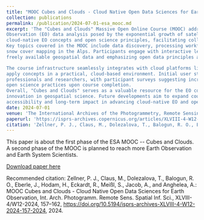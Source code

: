 ```yaml
---
title: "MOOC Cubes and Clouds - Cloud Native Open Data Sciences for Earth Observation"
collection: publications
permalink: /publication/2024-07-01-esa_mooc.md
excerpt: 'The "Cubes and Clouds" Massive Open Online Course (MOOC) addresses the growing challenges and opportunities in Earth
Observation (EO) data analysis posed by the exponential growth of satellite missions and data volumes. This course introduces
cloud-native EO concepts and open science principles, facilitating collaboration and data sharing within the EO community.
Key topics covered in the MOOC include data discovery, processing workflows, and data sharing using real-world examples like
snow cover mapping in the Alps. Participants engage with interactive lessons, videos, and hands-on coding exercises, leveraging
freely available geospatial data and emphasizing open data principles and interoperability.

The course infrastructure seamlessly integrates with cloud platforms like the Copernicus Data Space Ecosystem, enabling learners to
apply concepts in a practical, cloud-based environment. Initial user statistics indicate strong interest, particularly among early-career
professionals and researchers, with participant surveys suggesting increased confidence in using EO cloud platforms and embracing
open science practices upon course completion.
Overall, "Cubes and Clouds" serves as a valuable resource for the EO community, fostering transparency, collaboration, and
innovation in geospatial science. Future developments aim to expand course content and attract diverse user groups, ensuring broader
accessibility and long-term impact in advancing cloud-native EO and open science initiatives.'
date: 2024-07-01
venue: 'The International Archives of the Photogrammetry, Remote Sensing and Spatial Information Sciences'
paperurl: 'https://isprs-archives.copernicus.org/articles/XLVIII-4-W12-2024/157/2024/isprs-archives-XLVIII-4-W12-2024-157-2024.pdf'
citation: 'Zellner, P. J., Claus, M., Dolezalova, T., Balogun, R. O., Eberle, J., Hodam, H., Eckardt, R., Meißl, S., Jacob, A., and Anghelea, A.: MOOC Cubes and Clouds - Cloud Native Open Data Sciences for Earth Observation, Int. Arch. Photogramm. Remote Sens. Spatial Inf. Sci., XLVIII-4/W12-2024, 157–162, https://doi.org/10.5194/isprs-archives-XLVIII-4-W12-2024-157-2024, 2024.'
---
```

This paper is about the first phase of the ESA MOOC -- Cubes and Clouds. A second phase of the MOOC is planned to reach more Earth Observation and Earth System Scientists.

[Download paper here](http://rufaibalogun.com/files/ESA_MOOC_Cubes_and_Clouds.pdf)

Recommended citation: Zellner, P. J., Claus, M., Dolezalova, T., Balogun, R. O., Eberle, J., Hodam, H., Eckardt, R., Meißl, S., Jacob, A., and Anghelea, A.: MOOC Cubes and Clouds - Cloud Native Open Data Sciences for Earth Observation, Int. Arch. Photogramm. Remote Sens. Spatial Inf. Sci., XLVIII-4/W12-2024, 157–162, https://doi.org/10.5194/isprs-archives-XLVIII-4-W12-2024-157-2024, 2024. 